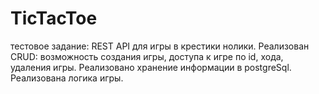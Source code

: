 # TicTacToe
тестовое задание: REST API для игры в крестики нолики.
Реализован CRUD: возможность создания игры, доступа к игре по id, хода, удаления игры.
Реализовано хранение информации в postgreSql.
Реализована логика игры.

